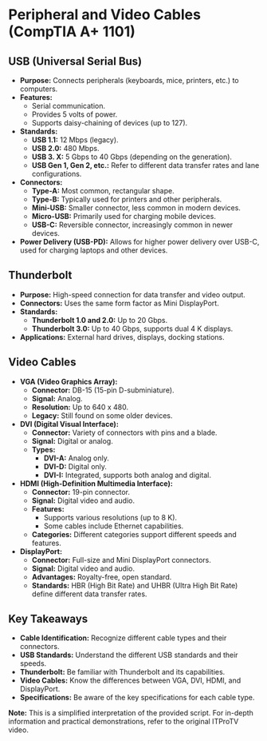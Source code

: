 # Peripheral and Video Cables (CompTIA A+ 1101)

## USB (Universal Serial Bus)
* **Purpose:** Connects peripherals (keyboards, mice, printers, etc.) to computers.
* **Features:**
    * Serial communication.
    * Provides 5 volts of power.
    * Supports daisy-chaining of devices (up to 127).
* **Standards:**
    * **USB 1.1:** 12 Mbps (legacy).
    * **USB 2.0:** 480 Mbps.
    * **USB 3. X:** 5 Gbps to 40 Gbps (depending on the generation).
    * **USB Gen 1, Gen 2, etc.:**  Refer to different data transfer rates and lane configurations.
* **Connectors:**
    * **Type-A:** Most common, rectangular shape.
    * **Type-B:**  Typically used for printers and other peripherals.
    * **Mini-USB:** Smaller connector, less common in modern devices.
    * **Micro-USB:** Primarily used for charging mobile devices.
    * **USB-C:**  Reversible connector, increasingly common in newer devices.
* **Power Delivery (USB-PD):**  Allows for higher power delivery over USB-C, used for charging laptops and other devices.

## Thunderbolt
* **Purpose:** High-speed connection for data transfer and video output.
* **Connectors:** Uses the same form factor as Mini DisplayPort.
* **Standards:**
    * **Thunderbolt 1.0 and 2.0:**  Up to 20 Gbps.
    * **Thunderbolt 3.0:**  Up to 40 Gbps, supports dual 4 K displays.
* **Applications:**  External hard drives, displays, docking stations.

## Video Cables
* **VGA (Video Graphics Array):**
    * **Connector:** DB-15 (15-pin D-subminiature).
    * **Signal:** Analog.
    * **Resolution:**  Up to 640 x 480.
    * **Legacy:** Still found on some older devices.
* **DVI (Digital Visual Interface):**
    * **Connector:**  Variety of connectors with pins and a blade.
    * **Signal:**  Digital or analog.
    * **Types:**
        * **DVI-A:** Analog only.
        * **DVI-D:** Digital only.
        * **DVI-I:** Integrated, supports both analog and digital.
* **HDMI (High-Definition Multimedia Interface):**
    * **Connector:** 19-pin connector.
    * **Signal:**  Digital video and audio.
    * **Features:**
        * Supports various resolutions (up to 8 K).
        * Some cables include Ethernet capabilities.
    * **Categories:** Different categories support different speeds and features.
* **DisplayPort:**
    * **Connector:** Full-size and Mini DisplayPort connectors.
    * **Signal:**  Digital video and audio.
    * **Advantages:**  Royalty-free, open standard.
    * **Standards:**  HBR (High Bit Rate) and UHBR (Ultra High Bit Rate) define different data transfer rates.

## Key Takeaways
* **Cable Identification:**  Recognize different cable types and their connectors.
* **USB Standards:**  Understand the different USB standards and their speeds.
* **Thunderbolt:**  Be familiar with Thunderbolt and its capabilities.
* **Video Cables:**  Know the differences between VGA, DVI, HDMI, and DisplayPort.
* **Specifications:**  Be aware of the key specifications for each cable type.

**Note:** This is a simplified interpretation of the provided script. For in-depth information and practical demonstrations, refer to the original ITProTV video.